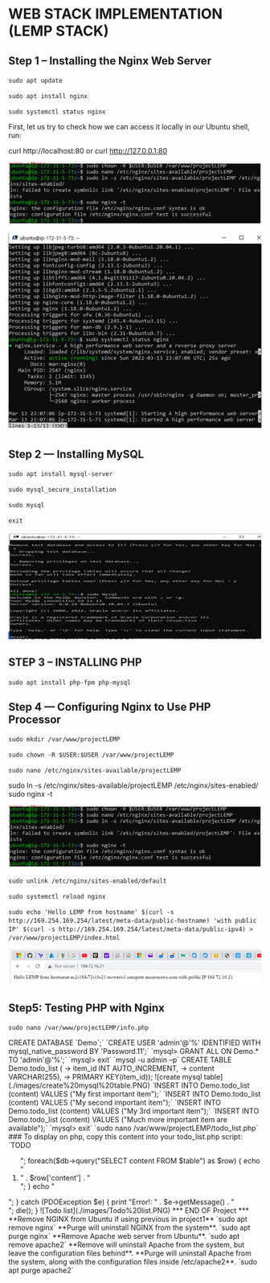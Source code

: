 # WEB STACK IMPLEMENTATION (LEMP STACK)

## Step 1 – Installing the Nginx Web Server

`sudo apt update`

`sudo apt install nginx`

`sudo systemctl status nginx`

First, let us try to check how we can access it locally in our Ubuntu shell, run:

curl http://localhost:80
or
curl http://127.0.0.1:80
 

 ![install nginx](./images/intalling%20nginx.PNG)

 ![nginx running](./images/nginx%20running.PNG)

 
## Step 2 — Installing MySQL
`sudo apt install mysql-server`

`sudo mysql_secure_installation`

`sudo mysql`

`exit`
 
![install mysql](./images/install%20mysql.PNG)


## STEP 3 – INSTALLING PHP

`sudo apt install php-fpm php-mysql`

## Step 4 — Configuring Nginx to Use PHP Processor

`sudo mkdir /var/www/projectLEMP`

`sudo chown -R $USER:$USER /var/www/projectLEMP`

`sudo nano /etc/nginx/sites-available/projectLEMP`

sudo ln -s /etc/nginx/sites-available/projectLEMP /etc/nginx/sites-enabled/
sudo nginx -t

![install nginx ](./images/intalling%20nginx.PNG)


`sudo unlink /etc/nginx/sites-enabled/default`

`sudo systemctl reload nginx`

`sudo echo 'Hello LEMP from hostname' $(curl -s http://169.254.169.254/latest/meta-data/public-hostname) 'with public IP' $(curl -s http://169.254.169.254/latest/meta-data/public-ipv4) > /var/www/projectLEMP/index.html`

![install nginx](./images/nginx%20install.PNG)

## Step5: Testing PHP with Nginx

`sudo nano /var/www/projectLEMP/info.php`

<?php
phpinfo();

`sudo rm /var/www/your_domain/info.php`

**For PHP 7: install libapache2-mod-php:**

`sudo apt install libapache2-mod-php`

![Php running](./images/PHP%20running.PNG)

## STEP6: RETRIEVING DATA FROM MYSQL DATABASE WITH PHP

`sudo mysql`

`mysql> CREATE DATABASE `Demo`;`

`CREATE USER 'admin'@'%' IDENTIFIED WITH mysql_native_password BY 'Password.11';`

`mysql> GRANT ALL ON Demo.* TO 'admin'@'%';`

`mysql> exit`

`mysql -u admin –p`

CREATE TABLE Demo.todo_list (
    -> item_id INT AUTO_INCREMENT,
    -> content VARCHAR(255),
    -> PRIMARY KEY(item_id));

![create mysql table](./images/create%20mysql%20table.PNG)


`INSERT INTO Demo.todo_list (content) VALUES ("My first important item");`

`INSERT INTO Demo.todo_list (content) VALUES ("My second important item");`

`INSERT INTO Demo.todo_list (content) VALUES ("My 3rd important item");`

`INSERT INTO Demo.todo_list (content) VALUES ("Much more important item are available");`

`mysql> exit`

`sudo nano /var/www/projectLEMP/todo_list.php`

### To display on php, copy this content into your todo_list.php script:

`<?php`
`$user = "admin";`
`$password = "password.11";`
`$database = "Demo";`
`$table = "todo_list";`

try {
    $db = new PDO("mysql:host=localhost;dbname=$database", $user, $password);
    echo "<h2>TODO</h2><ol>";
    foreach($db->query("SELECT content FROM $table") as $row) {
        echo "<li>" . $row['content'] . "</li>";
    }
    echo "</ol>";
    } catch (PDOException $e) {
        print "Error!: " . $e->getMessage() . "<br/>";
        die();
    }

![Todo list](./images/Todo%20list.PNG)

*** END OF Project ***

**Remove NGINX from Ubuntu if using previous in project1**
`sudo apt remove nginx`

**Purge will uninstall NGINX from the system**.

`sudo apt purge nginx`

**Remove Apache web server from Ubuntu**.

`sudo apt remove apache2`

**Remove will uninstall Apache from the system, but leave the configuration files behind**.

**Purge will uninstall Apache from the system, along with the configuration files inside /etc/apache2**.

`sudo apt purge apache2`

